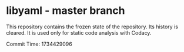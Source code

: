 # libyaml - master branch

This repository contains the frozen state of the repository.
Its history is cleared. It is used only for static code
analysis with Codacy.

Commit Time: 1734429096